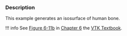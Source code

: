 ### Description

This example generates an isosurface of human bone.

!!! info
    See [Figure 6-11b](../../../VTKBook/06Chapter6/#Figure%206-11b) in [Chapter 6](../../../VTKBook/06Chapter6) the [VTK Textbook](../../../VTKBook/01Chapter1/).
